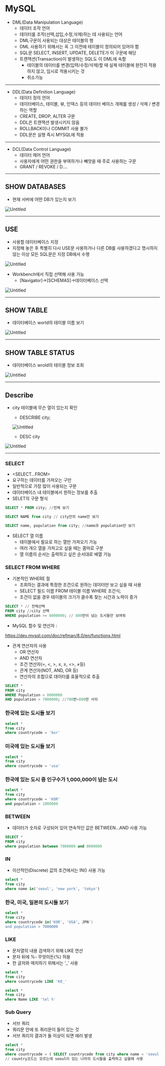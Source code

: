 # MySQL

- DML(Data Manipulation Language)
    - 데이터 조작 언어
    - 데이터를 조작(선택,삽입,수정,삭제)하는 데 사용되는 언어
    - DML구문이 사용되는 대상은 테이블의 행
    - DML 사용하기 위해서는 꼭 그 이전에 테이블이 정의되어 있어야 함
    - SQL문 SELECT, INSERT, UPDATE, DELETE가 이 구문에 해당
    - 트랜잭션(Transaction)이 발생하는 SQL도 이 DML에 속함
        - 테이블의 데이터를 변경(입력/수정/삭제)할 때 실제 테이블에 완전히 적용하지 않고, 임시로 적용시키는 것
        - 취소가능

---

- DDL(Data Definition Language)
    - 데이터 정의 언어
    - 데이터베이스, 테이블, 뷰, 인덱스 등의 데이터 베이스 개체를 생성 / 삭제 / 변경하는 역할
    - CREATE, DROP, ALTER 구문
    - DDL은 트랜잭션 발생시키지 않음
    - ROLLBACK이나 COMMIT 사용 불가
    - DDL문은 실행 즉시 MYSQL에 적용

---

- DCL(Data Control Language)
    - 데이터 제어 언어
    - 사용자에게 어떤 권한을 부여하거나 빼앗을 때 주로 사용하는 구문
    - GRANT / REVOKE / D….

---

## SHOW DATABASES

- 현재 서버에 어떤 DB가 있는지 보기

![Untitled](https://s3-us-west-2.amazonaws.com/secure.notion-static.com/e9028635-61fa-4fc4-b9b1-ba60a15ac658/Untitled.png)

---

## USE

- 사용할 데이터베이스 지정
- 지정해 놓은 후 특별히 다시 USE문 사용하거나 다른 DB를 사용하겠다고 명시하지 않는 이상 모든 SQL문은 지정 DB에서 수행

![Untitled](https://s3-us-west-2.amazonaws.com/secure.notion-static.com/8fb197fe-0e96-4b21-b99c-98cd084d14a4/Untitled.png)

- Workbench에서 직접 선택해 사용 가능
    - [Navigator]→[SCHEMAS]→데이터베이스 선택

![Untitled](https://s3-us-west-2.amazonaws.com/secure.notion-static.com/58a5a07e-8ce9-48fe-8137-6a019abc2c21/Untitled.png)

---

## SHOW TABLE

- 데이터베이스 world의 테이블 이름 보기

![Untitled](https://s3-us-west-2.amazonaws.com/secure.notion-static.com/90d3e2ba-83b6-49a9-b83c-b33f12091bb8/Untitled.png)

---

## SHOW TABLE STATUS

- 데이터베이스 wrold의 테이블 정보 조회

![Untitled](https://s3-us-west-2.amazonaws.com/secure.notion-static.com/7782b541-b2d2-490e-8503-ae5b0ef05e04/Untitled.png)

---

## Describe

- city 테이블에 무슨 열이 있는지 확인
    - DESCRIBE city;
    
    ![Untitled](https://s3-us-west-2.amazonaws.com/secure.notion-static.com/c01e8f8a-1ff2-4614-9d06-25f14431d687/Untitled.png)
    
    - DESC city

![Untitled](https://s3-us-west-2.amazonaws.com/secure.notion-static.com/ba4d5851-4bbc-41da-9d3c-5d5a9d3e93a3/Untitled.png)

---

### SELECT

- <SELECT…FROM>
- 요구하는 데이터를 가져오는 구만
- 일반적으로 가장 많이 사용되는 구문
- 데이터베이스 내 테이블에서 원하는 정보를 추출
- SELET의 구문 형식

```sql
SELECT * FROM city; //전체 보기

SELECT NAME from city // city안의 name만 보기

SELECT name, population from city; //name과 population만 보기

```

- SELECT 열 이름
    - 테이블에서 필요로 하는 열만 가져오기 가능
    - 여러 개으 열을 가져고오 싶을 때는 콤마로 구분
    - 열 이름의 순서는 출력하고 싶은 순서대로 배열 가능

### SELECT FROM WHERE

- 기본적인 WHERE 절
    - 조회하는 결과에 특정한 조건으로 원하는 데이터만 보고 싶을 때 사용
    - SELECT 필드 이름 
    FROM 테이블 이름 WHERE 조건식;
    - 조건이 없을 경우 테이블의 크기가 클수록 찾는 시간과 노력이 증가

```sql
SELECT * // 전체선택
FROM city //city 선택
WHERE population >= 8000000; // 800만이 넘는 도시들만 보여줘
```

- MySQL 함수 및 연산자 :

https://dev.mysql.com/doc/refman/8.0/en/functions.html

- 관계 연산자의 사용
    - OR 연산자
    - AND 연산자
    - 조건 연산자(=, <, >, ≤, ≥, <>, ≠등)
    - 관계 연산자(NOT, AND, OR 등)
    - 연산자의 조합으로 데이터를 효율적으로 추출

```sql
SELECT *
FROM city
WHERE Population < 8000000
AND population > 7000000; //700만~800만 사이
```

### 한국에 있는 도시들 보기

```sql
select *
from city
where countrycode = 'kor'
```

### 미국에 있는 도시들 보기

```sql
select *
from city
where countrycode = 'usa'
```

### 한국에 있는 도시 중 인구수가 1,000,000이 넘는 도시

```sql
select *
from city
where countrycode = 'KOR'
and population > 1000000
```

### BETWEEN

- 데이터가 숫자로 구성되어 있어 연속적인 값은 BETWEEN…AND 사용 가능

```sql
SELECT *
FROM city
where population between 7000000 and 8000000
```

### IN

- 이산적인(Discrete) 값의 조건에서는 IN() 사용 가능

```sql
select *
from city
where name in('seoul', 'new york', 'tokyo')
```

### 한국, 미국, 일본의 도시들 보기

```sql
select *
from city
where countrycode in('KOR', 'USA', JPN')
and population > 7000000
```

### LIKE

- 문자열의 내용 검색하기 위해 LIKE 연산
- 문자 뒤에 %- 무엇이든(%) 허용
- 한 글자와 매치하기 위해서는 ‘_’ 사용

```sql
select *
from city
where countrycode LIKE 'KO_'
```

```sql
select *
from city
where Name LIKE 'tel %'
```

### Sub Query

- 서브 쿼리
- 쿼리문 안에 또 쿼리문이 들어 있는 것
- 서브 쿼리의 결과가 둘 이상이 되면 에러 발생

```sql
select *
from city
where countrycode = ( SELECT countrycode from city where name = 'seoul');
// country코드는 모르는데 seoul이 있는 나라의 도시들을 출력하고 싶을때 사용
```
